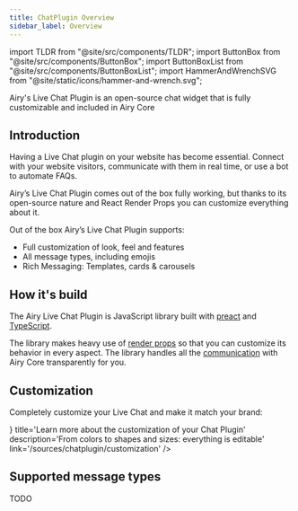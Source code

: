 ```yaml
---
title: ChatPlugin Overview
sidebar_label: Overview
---
```


import TLDR from "@site/src/components/TLDR";
import ButtonBox from "@site/src/components/ButtonBox";
import ButtonBoxList from "@site/src/components/ButtonBoxList";
import HammerAndWrenchSVG from "@site/static/icons/hammer-and-wrench.svg";

<TLDR>

Airy's Live Chat Plugin is an open-source chat widget that is fully customizable
and included in Airy Core

 </TLDR>

## Introduction

Having a Live Chat plugin on your website has become essential. Connect with
your website visitors, communicate with them in real time, or use a bot to
automate FAQs.

Airy’s Live Chat Plugin comes out of the box fully working, but thanks to its
open-source nature and React Render Props you can customize everything about it.

Out of the box Airy’s Live Chat Plugin supports:

- Full customization of look, feel and features
- All message types, including emojis
- Rich Messaging: Templates, cards & carousels

## How it's build

The Airy Live Chat Plugin is JavaScript library built with
[preact](https://preactjs.com/) and
[TypeScript](https://www.typescriptlang.org/).

The library makes heavy use of [render
props](https://reactjs.org/docs/render-props.html) so that you can customize its
behavior in every aspect. The library handles all the
[communication](/api/endpoints/chatplugin.md) with Airy Core transparently for
you.

## Customization

Completely customize your Live Chat and make it match your brand:

<ButtonBoxList>
<ButtonBox
    icon={() => <HammerAndWrenchSVG />}
    title='Learn more about the customization of your Chat Plugin'
    description='From colors to shapes and sizes: everything is editable'
    link='/sources/chatplugin/customization'
/>
</ButtonBoxList>

## Supported message types

TODO

